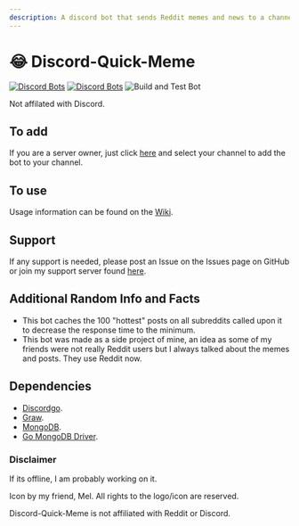 ```yaml
---
description: A discord bot that sends Reddit memes and news to a channel.
---
```


# 😂 Discord-Quick-Meme

[![Discord Bots](https://top.gg/api/widget/status/438381344943374346.svg)](https://top.gg/bot/438381344943374346) [![Discord Bots](https://top.gg/api/widget/servers/438381344943374346.svg)](https://top.gg/bot/438381344943374346) ![Build and Test Bot](https://github.com/chand1012/Discord-Quick-Meme/workflows/Build%20and%20Test%20Bot/badge.svg)&#x20;

Not affilated with Discord.

## To add

If you are a server owner, just click [here](https://discordapp.com/oauth2/authorize?client\_id=438381344943374346\&scope=bot) and select your channel to add the bot to your channel.

## To use

Usage information can be found on the [Wiki](https://github.com/chand1012/Discord-Quick-Meme/wiki).

## Support

If any support is needed, please post an Issue on the Issues page on GitHub or join my support server found [here](https://discord.gg/YNnp9uy).

## Additional Random Info and Facts

* This bot caches the 100 "hottest" posts on all subreddits called upon it to decrease the response time to the minimum.
* This bot was made as a side project of mine, an idea as some of my friends were not really Reddit users but I always talked about the memes and posts. They use Reddit now.

## Dependencies

* [Discordgo](https://github.com/bwmarrin/discordgo).
* [Graw](https://github.com/turnage/graw).
* [MongoDB](https://mongodb.com/).
* [Go MongoDB Driver](https://docs.mongodb.com/drivers/go/).

### **Disclaimer**

If its offline, I am probably working on it.

Icon by my friend, Mel. All rights to the logo/icon are reserved.

Discord-Quick-Meme is not affiliated with Reddit or Discord.
